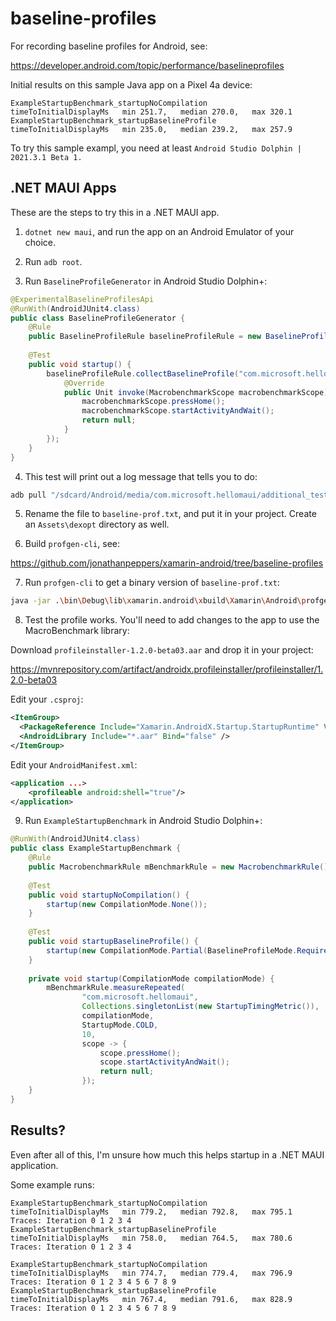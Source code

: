 # baseline-profiles

For recording baseline profiles for Android, see:

https://developer.android.com/topic/performance/baselineprofiles

Initial results on this sample Java app on a Pixel 4a device:

```log
ExampleStartupBenchmark_startupNoCompilation
timeToInitialDisplayMs   min 251.7,   median 270.0,   max 320.1
ExampleStartupBenchmark_startupBaselineProfile
timeToInitialDisplayMs   min 235.0,   median 239.2,   max 257.9
```

To try this sample exampl, you need at least `Android Studio Dolphin | 2021.3.1 Beta 1.`

## .NET MAUI Apps

These are the steps to try this in a .NET MAUI app.

1. `dotnet new maui`, and run the app on an Android Emulator of your
   choice.

2. Run `adb root`.

3. Run `BaselineProfileGenerator` in Android Studio Dolphin+:

```java
@ExperimentalBaselineProfilesApi
@RunWith(AndroidJUnit4.class)
public class BaselineProfileGenerator {
    @Rule
    public BaselineProfileRule baselineProfileRule = new BaselineProfileRule();
    
    @Test
    public void startup() {
        baselineProfileRule.collectBaselineProfile("com.microsoft.hellomaui", new Function1<MacrobenchmarkScope, Unit>() {
            @Override
            public Unit invoke(MacrobenchmarkScope macrobenchmarkScope) {
                macrobenchmarkScope.pressHome();
                macrobenchmarkScope.startActivityAndWait();
                return null;
            }
        });
    }
}
```

4. This test will print out a log message that tells you to do:

```bash
adb pull "/sdcard/Android/media/com.microsoft.hellomaui/additional_test_output/BaselineProfileGenerator_startup-baseline-prof-2022-06-03-19-46-28.txt" .
```

5. Rename the file to `baseline-prof.txt`, and put it in your project.
   Create an `Assets\dexopt` directory as well.

6. Build `profgen-cli`, see:

https://github.com/jonathanpeppers/xamarin-android/tree/baseline-profiles

7. Run `profgen-cli` to get a binary version of `baseline-prof.txt`:

```bash
java -jar .\bin\Debug\lib\xamarin.android\xbuild\Xamarin\Android\profgen-cli.jar bin C:\src\foo\baseline-prof.txt -o C:\src\hellomaui\Platforms\Android\Assets\dexopt\baseline.prof -om C:\src\hellomaui\Platforms\Android\Assets\dexopt\baseline.profm -a C:\src\hellomaui\bin\Release\net6.0-android\android-arm64\com.microsoft.hellomaui-Signed.apk
```

8. Test the profile works. You'll need to add changes to the app to
   use the MacroBenchmark library:

Download `profileinstaller-1.2.0-beta03.aar` and drop it in your project:

https://mvnrepository.com/artifact/androidx.profileinstaller/profileinstaller/1.2.0-beta03

Edit your `.csproj`:
```xml
<ItemGroup>
  <PackageReference Include="Xamarin.AndroidX.Startup.StartupRuntime" Version="1.1.1.1" />
  <AndroidLibrary Include="*.aar" Bind="false" />
</ItemGroup>
```

Edit your `AndroidManifest.xml`:
```xml
<application ...>
    <profileable android:shell="true"/>
</application>
```

9. Run `ExampleStartupBenchmark` in Android Studio Dolphin+:

```java
@RunWith(AndroidJUnit4.class)
public class ExampleStartupBenchmark {
    @Rule
    public MacrobenchmarkRule mBenchmarkRule = new MacrobenchmarkRule();
    
    @Test
    public void startupNoCompilation() {
        startup(new CompilationMode.None());
    }
    
    @Test
    public void startupBaselineProfile() {
        startup(new CompilationMode.Partial(BaselineProfileMode.Require));
    }
    
    private void startup(CompilationMode compilationMode) {
        mBenchmarkRule.measureRepeated(
                "com.microsoft.hellomaui",
                Collections.singletonList(new StartupTimingMetric()),
                compilationMode,
                StartupMode.COLD,
                10,
                scope -> {
                    scope.pressHome();
                    scope.startActivityAndWait();
                    return null;
                });
    }
}
```

## Results?

Even after all of this, I'm unsure how much this helps startup in a
.NET MAUI application.

Some example runs:

```log
ExampleStartupBenchmark_startupNoCompilation
timeToInitialDisplayMs   min 779.2,   median 792.8,   max 795.1
Traces: Iteration 0 1 2 3 4
ExampleStartupBenchmark_startupBaselineProfile
timeToInitialDisplayMs   min 758.0,   median 764.5,   max 780.6
Traces: Iteration 0 1 2 3 4
```

```log
ExampleStartupBenchmark_startupNoCompilation
timeToInitialDisplayMs   min 774.7,   median 779.4,   max 796.9
Traces: Iteration 0 1 2 3 4 5 6 7 8 9
ExampleStartupBenchmark_startupBaselineProfile
timeToInitialDisplayMs   min 767.4,   median 791.6,   max 828.9
Traces: Iteration 0 1 2 3 4 5 6 7 8 9
```
